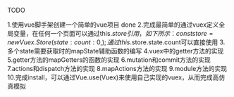 TODO

1.使用vue脚手架创建一个简单的vue项目 done
2.完成最简单的通过vuex定义全局变量，在任何一个页面可以通过this.$store引用，如下所示：
const store = new Vuex.Store({
  state: {
    count: 0
  },
});
通过this.$store.state.count可以直接使用
3.多个state需要获取时的mapState辅助函数的编写
4.vuex中的getter方法的实现
5.getter方法的mapGetters的函数的实现
6.mutation和commit方法的实现
7.actions和dispatch方法的实现
8.mapActions方法的实现
9.module方法的实现
10.完成install，可以通过Vue.use(Vuex)来使用自己实现的vuex，从而完成高仿真模拟